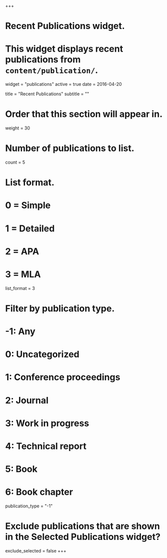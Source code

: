 +++
# Recent Publications widget.
# This widget displays recent publications from `content/publication/`.
widget = "publications"
active = true
date = 2016-04-20

title = "Recent Publications"
subtitle = ""

# Order that this section will appear in.
weight = 30

# Number of publications to list.
count = 5

# List format.
#   0 = Simple
#   1 = Detailed
#   2 = APA
#   3 = MLA
list_format = 3

# Filter by publication type.
# -1: Any
#  0: Uncategorized
#  1: Conference proceedings
#  2: Journal
#  3: Work in progress
#  4: Technical report
#  5: Book
#  6: Book chapter
publication_type = "-1"

# Exclude publications that are shown in the Selected Publications widget?
exclude_selected = false
+++

